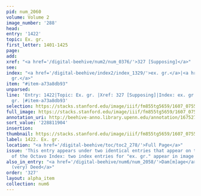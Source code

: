 ```yaml
---
pid: num_2060
volume: Volume 2
image_number: '288'
head:
entry: '1422'
topic: Ex. gr.
first_letter: 1401-1425
page:
add:
xref: "<a href='/digital-beehive/num2/num_0376/'>327 [Supposing]</a>"
see:
index: "<a href='/digital-beehive/index2/index_1329/'>ex. gr.</a>|<a href='/digital-beehive/index2/index_1329/'>ex.
  gr.</a>"
item: "#item-a73a8db93"
unparsed:
line: 'Entry: 1422|Topic: Ex. gr. |Xref: 327 [Supposing]|Index: ex. gr. |Index: ex.
  gr. |#item-a73a8db93'
selection: https://stacks.stanford.edu/image/iiif/fm855tg5659/1607_0755/943,1904,2654,229/full/0/default.jpg
full_image: https://stacks.stanford.edu/image/iiif/fm855tg5659/1607_0755/full/full/0/default.jpg
annotation_uri: http://beehive-anno.library.upenn.edu/annotation/1675279011398
sort_value: '228811904'
insertion:
thumbnail: https://stacks.stanford.edu/image/iiif/fm855tg5659/1607_0755/943,1904,600,180/250,/0/default.jpg
label: 1422. Ex. gr.
location: "<a href='/digital-beehive/toc/toc2_278/'>Full Page</a>"
issue: 'This entry appears under two identical entries that appear on the same page
  of the Octavo Index: two index entries for "ex. gr." appear in image 3.19.'
also_in_entry: "<a href='/digital-beehive/num6/num_2058/'>Dam[m]age</a>|<a href='/digital-beehive/num6/num_2059/'>In
  (very) Deed</a>"
order: '327'
layout: alpha_item
collection: num6
---
```

